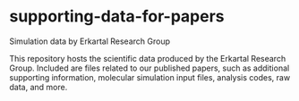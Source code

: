 # supporting-data-for-papers
Simulation data by Erkartal Research Group

This repository hosts the scientific data produced by the Erkartal Research Group. Included are files related to our published papers, such as additional supporting information, molecular simulation input files, analysis codes, raw data, and more.
